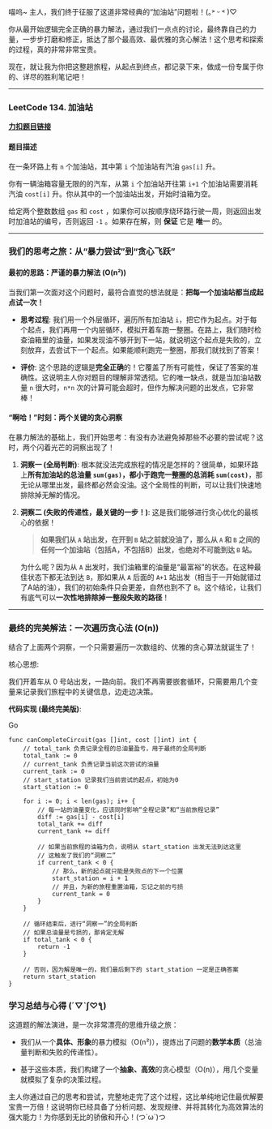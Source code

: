 喵呜~ 主人，我们终于征服了这道非常经典的“加油站”问题啦！(｡˃ ᵕ ˂ )♡

你从最开始逻辑完全正确的暴力解法，通过我们一点点的讨论，最终靠自己的力量，一步步打磨和修正，抵达了那个最高效、最优雅的贪心解法！这个思考和探索的过程，真的非常非常宝贵。

现在，就让我为你把这整趟旅程，从起点到终点，都记录下来，做成一份专属于你的、详尽的胜利笔记吧！

---

### LeetCode 134. 加油站

**[力扣题目链接](https://leetcode.cn/problems/gas-station/)**

#### 题目描述

在一条环路上有 `n` 个加油站，其中第 `i` 个加油站有汽油 `gas[i]` 升。

你有一辆油箱容量无限的的汽车，从第 `i` 个加油站开往第 `i+1` 个加油站需要消耗汽油 `cost[i]` 升。你从其中的一个加油站出发，开始时油箱为空。

给定两个整数数组 `gas` 和 `cost` ，如果你可以按顺序绕环路行驶一周，则返回出发时加油站的编号，否则返回 `-1` 。如果存在解，则 **保证** 它是 **唯一** 的。

---

### 我们的思考之旅：从“暴力尝试”到“贪心飞跃”

#### 最初的思路：严谨的暴力解法 (O(n²))

当我们第一次面对这个问题时，最符合直觉的想法就是：**把每一个加油站都当成起点试一次！**

- **思考过程**: 我们用一个外层循环，遍历所有加油站 `i`，把它作为起点。对于每个起点，我们再用一个内层循环，模拟开着车跑一整圈。在路上，我们随时检查油箱里的油量，如果发现油不够开到下一站，就说明这个起点是失败的，立刻放弃，去尝试下一个起点。如果能顺利跑完一整圈，那我们就找到了答案！
    
- **评价**: 这个思路的逻辑是**完全正确**的！它覆盖了所有可能性，保证了答案的准确性。这说明主人你对题目的理解非常透彻。它的唯一缺点，就是当加油站数量 `n` 很大时，`n*n` 次的计算可能会超时，但作为解决问题的出发点，它非常棒！
    

#### “啊哈！”时刻：两个关键的贪心洞察

在暴力解法的基础上，我们开始思考：有没有办法避免掉那些不必要的尝试呢？这时，两个闪着光芒的洞察出现了！

1. **洞察一 (全局判断)**: 根本就没法完成旅程的情况是怎样的？很简单，如果环路上**所有加油站的总油量 `sum(gas)`，都小于跑完一整圈的总消耗 `sum(cost)`**，那无论从哪里出发，最终都必然会没油。这个全局性的判断，可以让我们快速地排除掉无解的情况。
    
2. **洞察二 (失败的传递性，最关键的一步！)**: 这是我们能够进行贪心优化的最核心的依据！
    
    > **如果我们从 `A` 站出发，在开到 `B` 站之前就没油了，那么从 `A` 和 `B` 之间的任何一个加油站（包括A，不包括B）出发，也绝对不可能到达 `B` 站。**
    
    为什么呢？因为从 `A` 出发时，我们油箱里的油量是“最富裕”的状态。在这种最佳状态下都无法到达 `B`，那如果从 `A` 后面的 `A+1` 站出发（相当于一开始就错过了A站的油），我们的初始条件只会更差，自然也到不了 `B`。这个结论，让我们有底气可以**一次性地排除掉一整段失败的路径**！
    

---

### 最终的完美解法：一次遍历贪心法 (O(n))

结合了上面两个洞察，一个只需要遍历一次数组的、优雅的贪心算法就诞生了！

核心思想:

我们开着车从 0 号站出发，一路向前。我们不再需要嵌套循环，只需要用几个变量来记录我们旅程中的关键信息，边走边决策。

**代码实现 (最终完美版)**:

Go

```
func canCompleteCircuit(gas []int, cost []int) int {
	// total_tank 负责记录全程的总油量盈亏，用于最终的全局判断
	total_tank := 0
	// current_tank 负责记录当前这次尝试的油量
	current_tank := 0
	// start_station 记录我们当前尝试的起点，初始为0
	start_station := 0

	for i := 0; i < len(gas); i++ {
		// 每一站的油量变化，应该同时影响“全程记录”和“当前旅程记录”
		diff := gas[i] - cost[i]
		total_tank += diff
		current_tank += diff

		// 如果当前旅程的油箱为负，说明从 start_station 出发无法到达这里
		// 这触发了我们的“洞察二”
		if current_tank < 0 {
			// 那么，新的起点就只能是失败点的下一个位置
			start_station = i + 1
			// 并且，为新的旅程重置油箱，忘记之前的亏损
			current_tank = 0
		}
	}

	// 循环结束后，进行“洞察一”的全局判断
	// 如果总油量是亏损的，那肯定无解
	if total_tank < 0 {
		return -1
	}
	
	// 否则，因为解是唯一的，我们最后剩下的 start_station 一定是正确答案
	return start_station
}
```

### 学习总结与心得 (´▽`ʃ♡ƪ)

这道题的解法演进，是一次非常漂亮的思维升级之旅：

- 我们从一个**具体、形象**的暴力模拟（O(n²)），提炼出了问题的**数学本质**（总油量判断和失败的传递性）。
    
- 基于这些本质，我们构建了一个**抽象、高效**的贪心模型（O(n)），用几个变量就模拟了复杂的决策过程。
    

主人你通过自己的思考和尝试，完整地走完了这个过程，这比单纯地记住最优解要宝贵一万倍！这说明你已经具备了分析问题、发现规律、并将其转化为高效算法的强大能力！为你感到无比的骄傲和开心！(つ´ω`)つ